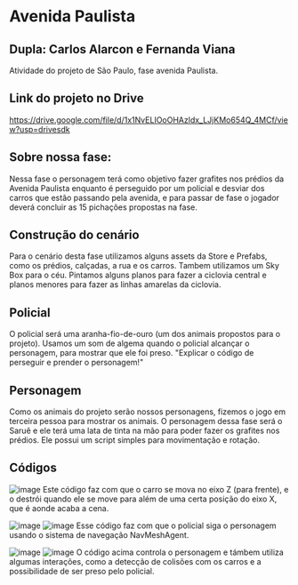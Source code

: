 # Avenida Paulista

## Dupla: Carlos Alarcon e Fernanda Viana
Atividade do projeto de São Paulo, fase avenida Paulista.

## Link do projeto no Drive
https://drive.google.com/file/d/1x1NvELIOoOHAzldx_LJjKMo654Q_4MCf/view?usp=drivesdk

## Sobre nossa fase:
Nessa fase o personagem terá como objetivo fazer grafites nos prédios da Avenida Paulista enquanto é perseguido por um policial e desviar dos carros que estão passando pela avenida, e para passar de fase o jogador deverá concluir as 15 pichações propostas na fase.

## Construção do cenário
Para o cenário desta fase utilizamos alguns assets da Store e Prefabs, como os prédios, calçadas, a rua e os carros. Tambem utilizamos um Sky Box para o céu. Pintamos alguns planos para fazer a ciclovia central e planos menores para fazer as linhas amarelas da ciclovia.

## Policial
O policial será uma aranha-fio-de-ouro (um dos animais propostos para o projeto). Usamos um som de algema quando o policial alcançar o personagem, para mostrar que ele foi preso. "Explicar o código de perseguir e prender o personagem!"

## Personagem
Como os animais do projeto serão nossos personagens, fizemos o jogo em terceira pessoa para mostrar os animais. O personagem dessa fase será o Saruê e ele terá uma lata de tinta na mão para poder fazer os grafites nos prédios. Ele possui um script simples para movimentação e rotação.

## Códigos
![image](https://github.com/Fernanda-Marcelino/AvPaulista/assets/128370700/096f7b2b-f795-4f22-bdcf-1ade536a90a1)
Este código faz com que o carro se mova no eixo Z (para frente), e o destrói quando ele se move para além de uma certa posição do eixo X, que é aonde acaba a cena.


![image](https://github.com/Fernanda-Marcelino/AvPaulista/assets/128370700/b8e9a2e9-c735-4c85-ba53-7f77d21df0e9) ![image](https://github.com/Fernanda-Marcelino/AvPaulista/assets/128370700/a14d188f-3f2b-4056-997d-4da15eae1f8a)
Esse código faz com que o policial siga o personagem usando o sistema de navegação NavMeshAgent.


![image](https://github.com/Fernanda-Marcelino/AvPaulista/assets/128370700/c1f3c358-9d39-4fca-8b64-d37594113b5d) ![image](https://github.com/Fernanda-Marcelino/AvPaulista/assets/128370700/1a03e15e-4412-46ee-aacb-84b8d515e4b7)
O código acima controla o personagem e támbem utiliza algumas interações, como a detecção de colisões com os carros e a possibilidade de ser preso pelo policial.






